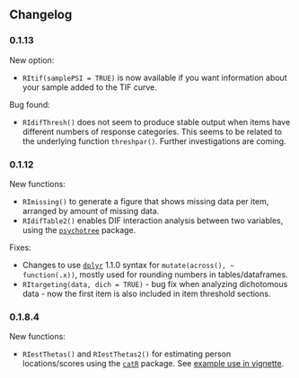 ## Changelog

### 0.1.13

New option:

- `RItif(samplePSI = TRUE)` is now available if you want information about your sample added to the TIF curve.

Bug found:

- `RIdifThresh()` does not seem to produce stable output when items have different numbers of response categories. This seems to be related to the underlying function `threshpar()`. Further investigations are coming.

### 0.1.12

New functions:

- `RImissing()` to generate a figure that shows missing data per item, arranged by amount of missing data.
- `RIdifTable2()` enables DIF interaction analysis between two variables, using the [`psychotree`](https://cran.r-project.org/web/packages/psychotree/index.html) package.

Fixes:

- Changes to use [`dplyr`](https://cran.r-project.org/web/packages/dplyr/index.html) 1.1.0 syntax for `mutate(across(), ~ function(.x))`, mostly used for rounding numbers in tables/dataframes.
- `RItargeting(data, dich = TRUE)` - bug fix when analyzing dichotomous data - now the first item is also included in item threshold sections.

### 0.1.8.4

New functions:

- `RIestThetas()` and `RIestThetas2()` for estimating person locations/scores using the [`catR`](https://cran.r-project.org/web/packages/catR/index.html) package. See [example use in vignette]( https://pgmj.github.io/raschrvignette/RaschRvign.html#estimating-interval-level-person-scores).
